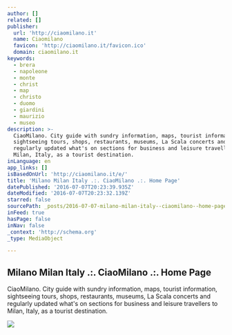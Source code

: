 ```yaml
---
author: []
related: []
publisher:
  url: 'http://ciaomilano.it'
  name: Ciaomilano
  favicon: 'http://ciaomilano.it/favicon.ico'
  domain: ciaomilano.it
keywords:
  - brera
  - napoleone
  - monte
  - christ
  - map
  - christo
  - duomo
  - giardini
  - maurizio
  - museo
description: >-
  CiaoMilano. City guide with sundry information, maps, tourist information,
  sightseeing tours, shops, restaurants, museums, La Scala concerts and
  regularly updated what's on sections for business and leisure travellers to
  Milan, Italy, as a tourist destination.
inLanguage: en
app_links: []
isBasedOnUrl: 'http://ciaomilano.it/e/'
title: 'Milano Milan Italy .:. CiaoMilano .:. Home Page'
datePublished: '2016-07-07T20:23:39.935Z'
dateModified: '2016-07-07T20:23:32.139Z'
starred: false
sourcePath: _posts/2016-07-07-milano-milan-italy--ciaomilano--home-page.md
inFeed: true
hasPage: false
inNav: false
_context: 'http://schema.org'
_type: MediaObject

---
```

<article style=""><h1>Milano Milan Italy .:. CiaoMilano .:. Home Page</h1><p>CiaoMilano. City guide with sundry information, maps, tourist information, sightseeing tours, shops, restaurants, museums, La Scala concerts and regularly updated what's on sections for business and leisure travellers to Milan, Italy, as a tourist destination.</p><img src="http://ciaomilano.it/img/Template/ThisWeek.gif" /></article>